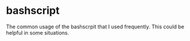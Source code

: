 # bashscript

The common usage of the bashscrpit that I used frequently.
This could be helpful in some situations.
